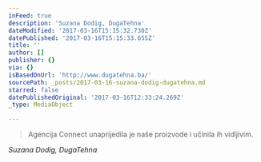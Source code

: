 ```yaml
---
inFeed: true
description: 'Suzana Dodig, DugaTehna'
dateModified: '2017-03-16T15:15:32.730Z'
datePublished: '2017-03-16T15:15:33.655Z'
title: ''
author: []
publisher: {}
via: {}
isBasedOnUrl: 'http://www.dugatehna.ba/'
sourcePath: _posts/2017-03-16-suzana-dodig-dugatehna.md
starred: false
datePublishedOriginal: '2017-03-16T12:33:24.269Z'
_type: MediaObject

---
```

> Agencija Connect unaprijedila je naše proizvode i učinila ih vidljivim.

_Suzana Dodig, DugaTehna_